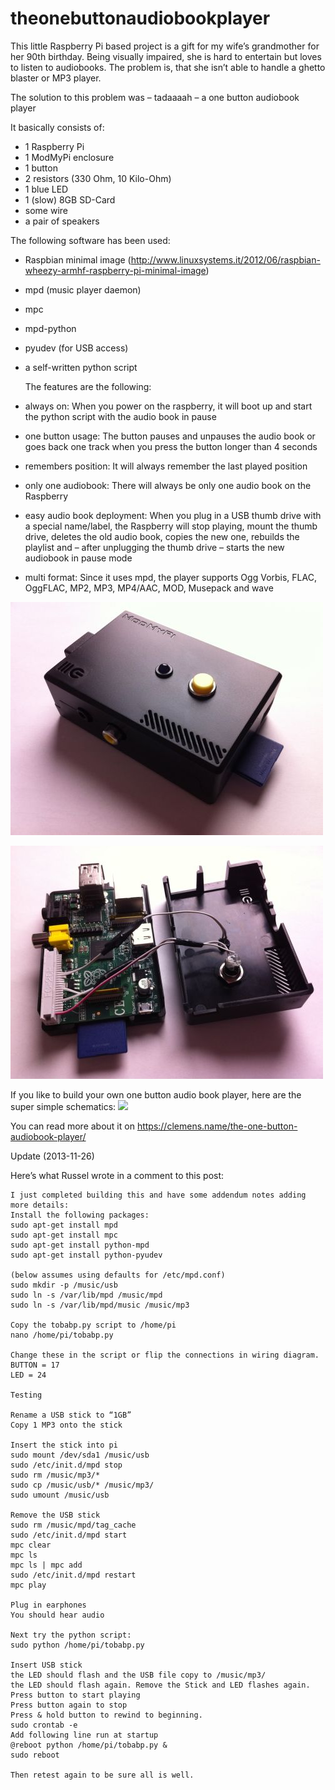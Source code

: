 theonebuttonaudiobookplayer
===========================

This little Raspberry Pi based project is a gift for my wife’s grandmother for her 90th birthday. Being visually impaired, she is hard to entertain but loves to listen to audiobooks. The problem is, that she isn’t able to handle a ghetto blaster or MP3 player.  
  
The solution to this problem was – tadaaaah – a one button audiobook player  
  
It basically consists of:  
  
* 1 Raspberry Pi
* 1 ModMyPi enclosure
* 1 button
* 2 resistors (330 Ohm, 10 Kilo-Ohm)
* 1 blue LED
* 1 (slow) 8GB SD-Card
* some wire
* a pair of speakers
  
The following software has been used:  
  
* Raspbian minimal image (http://www.linuxsystems.it/2012/06/raspbian-wheezy-armhf-raspberry-pi-minimal-image)
* mpd (music player daemon)
* mpc
* mpd-python
* pyudev (for USB access)
* a self-written python script
  
  The features are the following:
 
* always on: When you power on the raspberry, it will boot up and start the python script with the audio book in pause
* one button usage: The button pauses and unpauses the audio book or goes back one track when you press the button longer than 4 seconds
* remembers position: It will always remember the last played position
* only one audiobook: There will always be only one audio book on the Raspberry
* easy audio book deployment: When you plug in a USB thumb drive with a special name/label, the Raspberry will stop playing, mount the thumb drive, deletes the old audio book, copies the new one, rebuilds the playlist and – after unplugging the thumb drive – starts the new audiobook in pause mode
* multi format: Since it uses mpd, the player supports  Ogg Vorbis, FLAC, OggFLAC, MP2, MP3, MP4/AAC, MOD, Musepack and wave

![](obabp_1.jpg)

![](obabp_2.jpg)

If you like to build your own one button audio book player, here are the super simple schematics:
![](tobabp_schematics.jpg)  
  
You can read more about it on https://clemens.name/the-one-button-audiobook-player/

Update (2013-11-26)

Here’s what Russel wrote in a comment to this post:

```
I just completed building this and have some addendum notes adding more details:
Install the following packages:
sudo apt-get install mpd
sudo apt-get install mpc
sudo apt-get install python-mpd
sudo apt-get install python-pyudev

(below assumes using defaults for /etc/mpd.conf)
sudo mkdir -p /music/usb
sudo ln -s /var/lib/mpd /music/mpd
sudo ln -s /var/lib/mpd/music /music/mp3

Copy the tobabp.py script to /home/pi
nano /home/pi/tobabp.py
  
Change these in the script or flip the connections in wiring diagram.
BUTTON = 17
LED = 24

Testing

Rename a USB stick to “1GB”
Copy 1 MP3 onto the stick

Insert the stick into pi
sudo mount /dev/sda1 /music/usb
sudo /etc/init.d/mpd stop
sudo rm /music/mp3/*
sudo cp /music/usb/* /music/mp3/
sudo umount /music/usb

Remove the USB stick
sudo rm /music/mpd/tag_cache
sudo /etc/init.d/mpd start
mpc clear
mpc ls
mpc ls | mpc add
sudo /etc/init.d/mpd restart
mpc play

Plug in earphones
You should hear audio

Next try the python script:
sudo python /home/pi/tobabp.py

Insert USB stick
the LED should flash and the USB file copy to /music/mp3/
the LED should flash again. Remove the Stick and LED flashes again.
Press button to start playing
Press button again to stop
Press & hold button to rewind to beginning.
sudo crontab -e
Add following line run at startup
@reboot python /home/pi/tobabp.py &
sudo reboot

Then retest again to be sure all is well.

